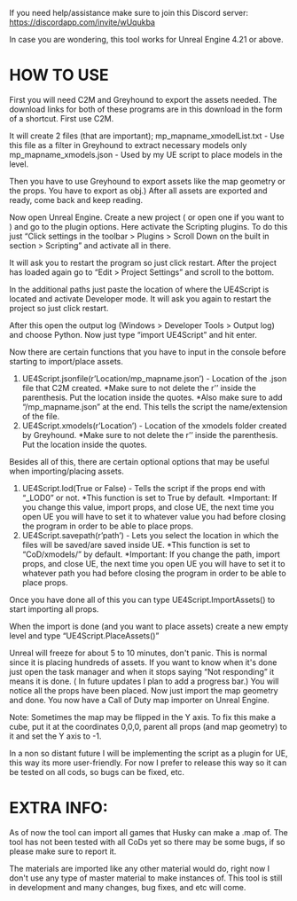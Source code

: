 If you need help/assistance make sure to join this Discord server: https://discordapp.com/invite/wUqukba

In case you are wondering, this tool works for Unreal Engine 4.21 or above.

# HOW TO USE

First you will need C2M and Greyhound to export the assets needed. The download links for both of these programs are in this download in the form of a shortcut. First use C2M.

It will create 2 files (that are important);
mp_mapname_xmodelList.txt - Use this file as a filter in Greyhound to extract necessary models only
mp_mapname_xmodels.json - Used by my UE script to place models in the level.

Then you have to use Greyhound to export assets like the map geometry or the props. You have to export as obj.) After all assets are exported and ready, come back and keep reading. 

Now open Unreal Engine. Create a new project ( or open one if you want to ) and go to the plugin options. Here activate the Scripting plugins. To do this just “Click settings in the toolbar > Plugins > Scroll Down on the built in section > Scripting” and activate all in there.



 It will ask you to restart the program so just click restart. After the project has loaded again go to “Edit > Project Settings” and scroll to the bottom.

In the additional paths just paste the location of where the UE4Script is located and activate Developer mode. It will ask you again to restart the project so just click restart.

 After this open the output log (Windows > Developer Tools > Output log) and choose Python. Now just type “import UE4Script” and hit enter.

Now there are certain functions that you have to input in the console before starting to import/place assets.

1. UE4Script.jsonfile(r’Location/mp_mapname.json’) - Location of the .json file that C2M created.
 *Make sure to not delete the r’’ inside the parenthesis. Put the location inside the quotes.
 *Also make sure to add “/mp_mapname.json” at the end. This tells the script the name/extension of the file.
2. UE4Script.xmodels(r’Location’) - Location of the xmodels folder created by Greyhound.
 *Make sure to not delete the r’’ inside the parenthesis. Put the location inside the quotes.

Besides all of this, there are certain optional options that may be useful when importing/placing assets.

1. UE4Script.lod(True or False) - Tells the script if the props end with “_LOD0” or not.
 *This function is set to True by default.
 *Important: If you change this value, import props, and close UE, the next time you open UE you will have to set it to whatever value you had before closing the program in order to be able to place props.
2. UE4Script.savepath(r’path’) - Lets you select the location in which the files will be saved/are saved inside UE.
 *This function is set to “CoD/xmodels/” by default.
 *Important: If you change the path, import props, and close UE, the next time you open UE you will have to set it to whatever path you   had before closing the program in order to be able to place props.


 Once you have done all of this you can type UE4Script.ImportAssets() to start importing all props.

When the import is done (and you want to place assets) create a new empty level and type “UE4Script.PlaceAssets()” 

Unreal will freeze for about 5 to 10 minutes, don't panic. This is normal since it is placing hundreds of assets. If you want to know when it's done just open the task manager and when it stops saying “Not responding” it means it is done. ( In future updates I plan to add a progress bar.) You will notice all the props have been placed. Now just import the map geometry and done. You now have a Call of Duty map importer on Unreal Engine.

Note: Sometimes the map may be flipped in the Y axis. To fix this make a cube, put it at the coordinates 0,0,0, parent all props (and map geometry) to it and set the Y axis to -1.




In a non so distant future I will be implementing the script as a plugin for UE, this way its more user-friendly. For now I prefer to release this way so it can be tested on all cods, so bugs can be fixed, etc. 


# EXTRA INFO:
As of now the tool can import all games that Husky can make a .map of.  The tool has not been tested with all CoDs yet so there may be some bugs, if so please make sure to report it.

 The materials are imported like any other material would do, right now I don't use any type of master material to make instances of.  This tool is still in development and many changes, bug fixes, and etc will come.
